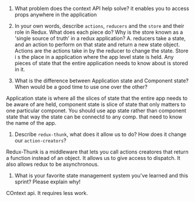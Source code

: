 1. What problem does the context API help solve?
   it enables you to access props anywhere in the application
1. In your own words, describe `actions`, `reducers` and the `store` and their role in Redux. What does each piece do? Why is the store known as a 'single source of truth' in a redux application?
   A. reducers take a state, and an action to perform on that state and return
   a new state object. Actions are the actions take in by the reducer to change the state. Store i s the place in a application where the app level state is held. Any pieces of state that the entire application needs to know about is stored in it.

1. What is the difference between Application state and Component state? When would be a good time to use one over the other?

Application state is where all the slices of state that the entire app needs to be aware of are held, component state is slice of state that only matters to one particular componet. You should use app state rather than component state that way the state can be connectd to any comp. that need to know the name of the app.

1. Describe `redux-thunk`, what does it allow us to do? How does it change our `action-creators`?

Redux-Thunk is a middleware that lets you call actions creatores that return a function instead of an object. It allows us to give access to dispatch.
It also allows redux to be asynchronous.

1. What is your favorite state management system you've learned and this sprint? Please explain why!

COntext api. It requires less work.

